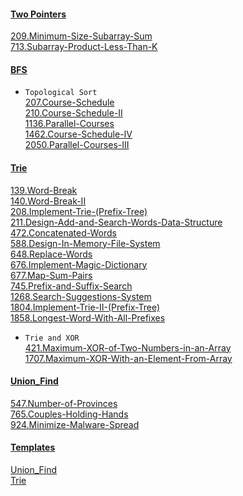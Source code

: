 #### [Two Pointers](https://github.com/xl69/LeetCode/tree/main/Two_Pointers)  
[209.Minimum-Size-Subarray-Sum](https://github.com/xl69/LeetCode/tree/main/Two_Pointers/209.Minimum-Size-Subarray-Sum)  
[713.Subarray-Product-Less-Than-K](https://github.com/xl69/LeetCode/tree/main/Two_Pointers/713.Subarray-Product-Less-Than-K)

#### [BFS](https://github.com/xl69/LeetCode/tree/main/BFS)

* ``Topological Sort``  
[207.Course-Schedule](https://github.com/xl69/LeetCode/tree/main/BFS/207.Course-Schedule)  
[210.Course-Schedule-II](https://github.com/xl69/LeetCode/tree/main/BFS/210.Course-Schedule-II)  
[1136.Parallel-Courses](https://github.com/xl69/LeetCode/tree/main/BFS/1136.Parallel-Courses)  
[1462.Course-Schedule-IV](https://github.com/xl69/LeetCode/tree/main/BFS/1462.Course-Schedule-IV)  
[2050.Parallel-Courses-III](https://github.com/xl69/LeetCode/tree/main/BFS/2050.Parallel-Courses-III)  

#### [Trie](https://github.com/xl69/LeetCode/tree/main/Trie)

[139.Word-Break](https://github.com/xl69/LeetCode/tree/main/Trie/139.Word-Break)  
[140.Word-Break-II](https://github.com/xl69/LeetCode/tree/main/Trie/140.Word-Break-II)  
[208.Implement-Trie-(Prefix-Tree)](https://github.com/xl69/LeetCode/tree/main/Trie/208.Implement-Trie-(Prefix-Tree))  
[211.Design-Add-and-Search-Words-Data-Structure](https://github.com/xl69/LeetCode/tree/main/Trie/211.Design-Add-and-Search-Words-Data-Structure)  
[472.Concatenated-Words](https://github.com/xl69/LeetCode/tree/main/Trie/472.Concatenated-Words)  
[588.Design-In-Memory-File-System](https://github.com/xl69/LeetCode/tree/main/Trie/588.Design-In-Memory-File-System)  
[648.Replace-Words](https://github.com/xl69/LeetCode/tree/main/Trie/648.Replace-Words)  
[676.Implement-Magic-Dictionary](https://github.com/xl69/LeetCode/tree/main/Trie/676.Implement-Magic-Dictionary)  
[677.Map-Sum-Pairs](https://github.com/xl69/LeetCode/tree/main/Trie/677.Map-Sum-Pairs)  
[745.Prefix-and-Suffix-Search](https://github.com/xl69/LeetCode/tree/main/Trie/745.Prefix-and-Suffix-Search)  
[1268.Search-Suggestions-System](https://github.com/xl69/LeetCode/tree/main/Trie/1268.Search-Suggestions-System)  
[1804.Implement-Trie-II-(Prefix-Tree)](https://github.com/xl69/LeetCode/tree/main/Trie/1804.Implement-Trie-II-(Prefix-Tree))  
[1858.Longest-Word-With-All-Prefixes](https://github.com/xl69/LeetCode/tree/main/Trie/1858.Longest-Word-With-All-Prefixes)

* ``Trie and XOR``  
[421.Maximum-XOR-of-Two-Numbers-in-an-Array](https://github.com/xl69/LeetCode/tree/main/Trie/421.Maximum-XOR-of-Two-Numbers-in-an-Array)  
[1707.Maximum-XOR-With-an-Element-From-Array](https://github.com/xl69/LeetCode/tree/main/Trie/1707.Maximum-XOR-With-an-Element-From-Array)

#### [Union_Find](https://github.com/xl69/LeetCode/tree/main/Union_Find)

[547.Number-of-Provinces](https://github.com/xl69/LeetCode/tree/main/Union_Find/547.Number-of-Provinces)  
[765.Couples-Holding-Hands](https://github.com/xl69/LeetCode/tree/main/Union_Find/765.Couples-Holding-Hands)  
[924.Minimize-Malware-Spread](https://github.com/xl69/LeetCode/tree/main/Union_Find/924.Minimize-Malware-Spread)  

#### [Templates](https://github.com/xl69/LeetCode/tree/main/Templates)
[Union_Find](https://github.com/xl69/LeetCode/tree/main/Templates/Union_Find)  
[Trie](https://github.com/xl69/LeetCode/tree/main/Templates/Trie)
